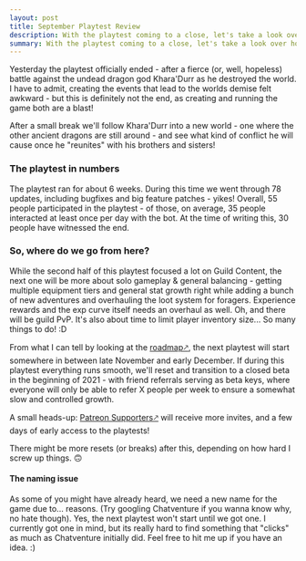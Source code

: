 ```yaml
---
layout: post
title: September Playtest Review
description: With the playtest coming to a close, let's take a look over how it went!
summary: With the playtest coming to a close, let's take a look over how it went!
---
```


Yesterday the playtest officially ended - after a fierce (or, well, hopeless) battle against the undead dragon god Khara'Durr as he destroyed the world.
I have to admit, creating the events that lead to the worlds demise felt awkward - but this is definitely not the end, as creating and running the game both are a blast! 

After a small break we'll follow Khara'Durr into a new world - one where the other ancient dragons are still around - and see what kind of conflict he will cause once he "reunites" with his brothers and sisters!

### The playtest in numbers
The playtest ran for about 6 weeks. During this time we went through 78 updates, including bugfixes and big feature patches - yikes!
Overall, 55 people participated in the playtest - of those, on average, 35 people interacted at least once per day with the bot. At the time of writing this, 30 people have witnessed the end.

### So, where do we go from here?
While the second half of this playtest focused a lot on Guild Content, the next one will be more about solo gameplay & general balancing - getting multiple equipment tiers and general stat growth right while adding a bunch of new adventures and overhauling the loot system for foragers. Experience rewards and the exp curve itself needs an overhaul as well. Oh, and there will be guild PvP. It's also about time to limit player inventory size... So many things to do! :D

From what I can tell by looking at the [roadmap🡕](http://roadmap.chatventure.net), the next playtest will start somewhere in between late November and early December.
If during this playtest everything runs smooth, we'll reset and transition to a closed beta in the beginning of 2021 - with friend referrals serving as beta keys, where everyone will only be able to refer X people per week to ensure a somewhat slow and controlled growth. 

A small heads-up: [Patreon Supporters🡕](https://www.patreon.com/Chatventure) will receive more invites, and a few days of early access to the playtests!

There might be more resets (or breaks) after this, depending on how hard I screw up things. 🙃

#### The naming issue
As some of you might have already heard, we need a new name for the game due to... reasons. (Try googling Chatventure if you wanna know why, no hate though).
Yes, the next playtest won't start until we got one. I currently got one in mind, but its really hard to find something that "clicks" as much as Chatventure initially did. Feel free to hit me up if you have an idea. :)